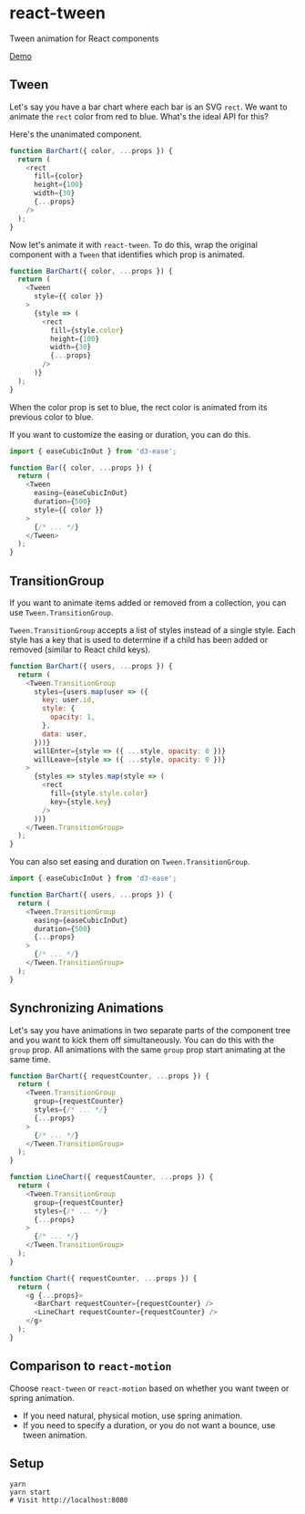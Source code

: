 react-tween
===
Tween animation for React components

[Demo](http://codepen.io/mking-clari/pen/XNYbJX)

Tween
---

Let's say you have a bar chart where each bar is an SVG `rect`. We want to animate the `rect` color from red to blue. What's the ideal API for this?

Here's the unanimated component.

```javascript
function BarChart({ color, ...props }) {
  return (
    <rect
      fill={color}
      height={100}
      width={30}
      {...props}
    />
  );
}
```

Now let's animate it with `react-tween`. To do this, wrap the original component with a `Tween` that identifies which prop is animated.

```javascript
function BarChart({ color, ...props }) {
  return (
    <Tween
      style={{ color }}
    >
      {style => (
        <rect
          fill={style.color}
          height={100}
          width={30}
          {...props}
        />
      )}
  );
}
```

When the color prop is set to blue, the rect color is animated from its previous color to blue.

If you want to customize the easing or duration, you can do this.

```javascript
import { easeCubicInOut } from 'd3-ease';

function Bar({ color, ...props }) {
  return (
    <Tween
      easing={easeCubicInOut}
      duration={500}
      style={{ color }}
    >
      {/* ... */}
    </Tween>
  );
}
```

TransitionGroup
---

If you want to animate items added or removed from a collection, you can use `Tween.TransitionGroup`.

`Tween.TransitionGroup` accepts a list of styles instead of a single style. Each style has a key that is used to determine if a child has been added or removed (similar to React child keys).

```javascript
function BarChart({ users, ...props }) {
  return (
    <Tween.TransitionGroup
      styles={users.map(user => ({
        key: user.id,
        style: {
          opacity: 1,
        },
        data: user,
      }))}
      willEnter={style => ({ ...style, opacity: 0 })}
      willLeave={style => ({ ...style, opacity: 0 })}
    >
      {styles => styles.map(style => (
        <rect
          fill={style.style.color}
          key={style.key}
        />
      ))}
    </Tween.TransitionGroup>
  );
}
```

You can also set easing and duration on `Tween.TransitionGroup`.

```javascript
import { easeCubicInOut } from 'd3-ease';

function BarChart({ users, ...props }) {
  return (
    <Tween.TransitionGroup
      easing={easeCubicInOut}
      duration={500}
      {...props}
    >
      {/* ... */}
    </Tween.TransitionGroup>
  );
}
```

Synchronizing Animations
---

Let's say you have animations in two separate parts of the component tree and you want to kick them off simultaneously. You can do this with the `group` prop. All animations with the same `group` prop start animating at the same time.

```javascript
function BarChart({ requestCounter, ...props }) {
  return (
    <Tween.TransitionGroup
      group={requestCounter}
      styles={/* ... */}
      {...props}
    >
      {/* ... */}
    </Tween.TransitionGroup>
  );
}

function LineChart({ requestCounter, ...props }) {
  return (
    <Tween.TransitionGroup
      group={requestCounter}
      styles={/* ... */}
      {...props}
    >
      {/* ... */}
    </Tween.TransitionGroup>
  );
}

function Chart({ requestCounter, ...props }) {
  return (
    <g {...props}>
      <BarChart requestCounter={requestCounter} />
      <LineChart requestCounter={requestCounter} />
    </g>
  );
}
```

Comparison to `react-motion`
---
Choose `react-tween` or `react-motion` based on whether you want tween or spring animation.
- If you need natural, physical motion, use spring animation.
- If you need to specify a duration, or you do not want a bounce, use tween animation.

Setup
---
```
yarn
yarn start
# Visit http://localhost:8080
```